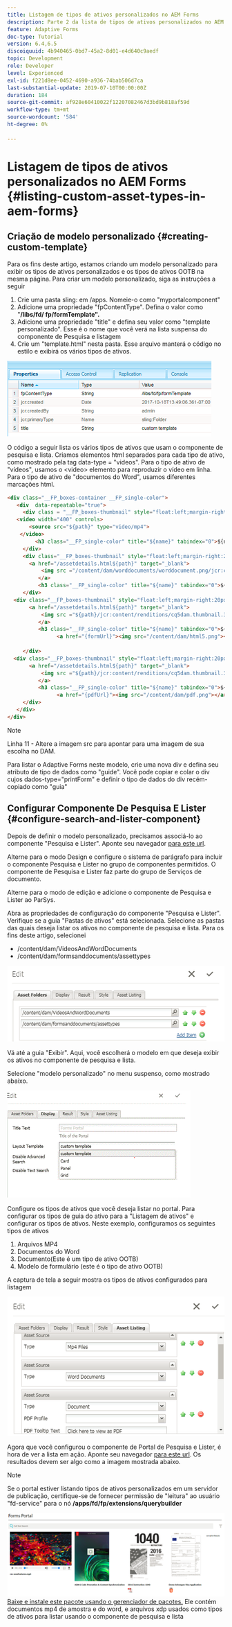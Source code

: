 ```yaml
---
title: Listagem de tipos de ativos personalizados no AEM Forms
description: Parte 2 da lista de tipos de ativos personalizados no AEM Forms
feature: Adaptive Forms
doc-type: Tutorial
version: 6.4,6.5
discoiquuid: 4b940465-0bd7-45a2-8d01-e4d640c9aedf
topic: Development
role: Developer
level: Experienced
exl-id: f221d8ee-0452-4690-a936-74bab506d7ca
last-substantial-update: 2019-07-10T00:00:00Z
duration: 184
source-git-commit: af928e60410022f12207082467d3bd9b818af59d
workflow-type: tm+mt
source-wordcount: '584'
ht-degree: 0%

---
```


# Listagem de tipos de ativos personalizados no AEM Forms {#listing-custom-asset-types-in-aem-forms}

## Criação de modelo personalizado {#creating-custom-template}

Para os fins deste artigo, estamos criando um modelo personalizado para exibir os tipos de ativos personalizados e os tipos de ativos OOTB na mesma página. Para criar um modelo personalizado, siga as instruções a seguir

1. Crie uma pasta sling: em /apps. Nomeie-o como &quot;myportalcomponent&quot;
1. Adicione uma propriedade &quot;fpContentType&quot;. Defina o valor como &quot;**/libs/fd/ fp/formTemplate&quot;.**
1. Adicione uma propriedade &quot;title&quot; e defina seu valor como &quot;template personalizado&quot;. Esse é o nome que você verá na lista suspensa do componente de Pesquisa e listagem
1. Crie um &quot;template.html&quot; nesta pasta. Esse arquivo manterá o código no estilo e exibirá os vários tipos de ativos.

![appsfolder](assets/appsfolder_.png)

O código a seguir lista os vários tipos de ativos que usam o componente de pesquisa e lista. Criamos elementos html separados para cada tipo de ativo, como mostrado pela tag data-type = &quot;videos&quot;. Para o tipo de ativo de &quot;vídeos&quot;, usamos o &lt;video> elemento para reproduzir o vídeo em linha. Para o tipo de ativo de &quot;documentos do Word&quot;, usamos diferentes marcações html.

```html
<div class="__FP_boxes-container __FP_single-color">
   <div  data-repeatable="true">
     <div class = "__FP_boxes-thumbnail" style="float:left;margin-right:20px;" data-type = "videos">
   <video width="400" controls>
       <source src="${path}" type="video/mp4">
    </video>
         <h3 class="__FP_single-color" title="${name}" tabindex="0">${name}</h3>
     </div>
     <div class="__FP_boxes-thumbnail" style="float:left;margin-right:20px;" data-type = "worddocuments">
       <a href="/assetdetails.html${path}" target="_blank">
           <img src ="/content/dam/worddocuments/worddocument.png/jcr:content/renditions/cq5dam.thumbnail.319.319.png"/>
          </a>
          <h3 class="__FP_single-color" title="${name}" tabindex="0">${name}</h3>
     </div>
  <div class="__FP_boxes-thumbnail" style="float:left;margin-right:20px;" data-type = "xfaForm">
       <a href="/assetdetails.html${path}" target="_blank">
           <img src ="${path}/jcr:content/renditions/cq5dam.thumbnail.319.319.png"/>
          </a>
          <h3 class="__FP_single-color" title="${name}" tabindex="0">${name}</h3>
                <a href="{formUrl}"><img src="/content/dam/html5.png"></a><p>

     </div>
  <div class="__FP_boxes-thumbnail" style="float:left;margin-right:20px;" data-type = "printForm">
       <a href="/assetdetails.html${path}" target="_blank">
           <img src ="${path}/jcr:content/renditions/cq5dam.thumbnail.319.319.png"/>
          </a>
          <h3 class="__FP_single-color" title="${name}" tabindex="0">${name}</h3>
                <a href="{pdfUrl}"><img src="/content/dam/pdf.png"></a><p>
     </div>
   </div>
</div>
```

>[!NOTE]
>
>Linha 11 - Altere a imagem src para apontar para uma imagem de sua escolha no DAM.
>
>Para listar o Adaptive Forms neste modelo, crie uma nova div e defina seu atributo de tipo de dados como &quot;guide&quot;. Você pode copiar e colar o div cujos dados-type=&quot;printForm&quot; e definir o tipo de dados do div recém-copiado como &quot;guia&quot;

## Configurar Componente De Pesquisa E Lister {#configure-search-and-lister-component}

Depois de definir o modelo personalizado, precisamos associá-lo ao componente &quot;Pesquisa e Lister&quot;. Aponte seu navegador [para este url](http://localhost:4502/editor.html/content/AemForms/CustomPortal.html).

Alterne para o modo Design e configure o sistema de parágrafo para incluir o componente Pesquisa e Lister no grupo de componentes permitidos. O componente de Pesquisa e Lister faz parte do grupo de Serviços de documento.

Alterne para o modo de edição e adicione o componente de Pesquisa e Lister ao ParSys.

Abra as propriedades de configuração do componente &quot;Pesquisa e Lister&quot;. Verifique se a guia &quot;Pastas de ativos&quot; está selecionada. Selecione as pastas das quais deseja listar os ativos no componente de pesquisa e lista. Para os fins deste artigo, selecionei

* /content/dam/VideosAndWordDocuments
* /content/dam/formsanddocuments/assettypes

![assetfolder](assets/selectingassetfolders.png)

Vá até a guia &quot;Exibir&quot;. Aqui, você escolherá o modelo em que deseja exibir os ativos no componente de pesquisa e lista.

Selecione &quot;modelo personalizado&quot; no menu suspenso, como mostrado abaixo.

![searchandlister](assets/searchandlistercomponent.gif)

Configure os tipos de ativos que você deseja listar no portal. Para configurar os tipos de guia do ativo para a &quot;Listagem de ativos&quot; e configurar os tipos de ativos. Neste exemplo, configuramos os seguintes tipos de ativos

1. Arquivos MP4
1. Documentos do Word
1. Documento(Este é um tipo de ativo OOTB)
1. Modelo de formulário (este é o tipo de ativo OOTB)

A captura de tela a seguir mostra os tipos de ativos configurados para listagem

![assettypes](assets/assettypes.png)

Agora que você configurou o componente de Portal de Pesquisa e Lister, é hora de ver a lista em ação. Aponte seu navegador [para este url](http://localhost:4502/content/AemForms/CustomPortal.html?wcmmode=disabled). Os resultados devem ser algo como a imagem mostrada abaixo.

>[!NOTE]
>
>Se o portal estiver listando tipos de ativos personalizados em um servidor de publicação, certifique-se de fornecer permissão de &quot;leitura&quot; ao usuário &quot;fd-service&quot; para o nó **/apps/fd/fp/extensions/querybuilder**

![assettypes](assets/assettypeslistings.png)
[Baixe e instale este pacote usando o gerenciador de pacotes.](assets/customassettypekt1.zip) Ele contém documentos mp4 de amostra e do word, e arquivos xdp usados como tipos de ativos para listar usando o componente de pesquisa e lista
